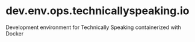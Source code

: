 # dev.env.ops.technicallyspeaking.io
Development environment for Technically Speaking containerized with Docker
